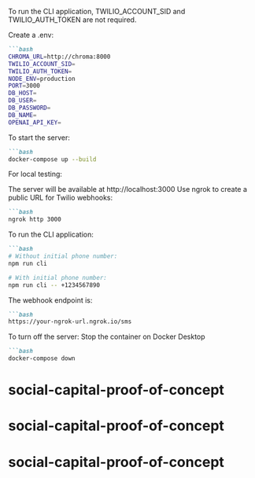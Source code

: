 To run the CLI application, TWILIO_ACCOUNT_SID and TWILIO_AUTH_TOKEN are not required.


Create a .env:
```markdown
```bash
CHROMA_URL=http://chroma:8000
TWILIO_ACCOUNT_SID=
TWILIO_AUTH_TOKEN=
NODE_ENV=production
PORT=3000
DB_HOST=
DB_USER=
DB_PASSWORD=
DB_NAME=
OPENAI_API_KEY=
```

To start the server:
```markdown
```bash
docker-compose up --build
```

For local testing:

The server will be available at http://localhost:3000
Use ngrok to create a public URL for Twilio webhooks:

```markdown
```bash
ngrok http 3000
```

To run the CLI application:
```markdown
```bash
# Without initial phone number:
npm run cli

# With initial phone number:
npm run cli -- +1234567890
```

The webhook endpoint is:
```markdown
```bash
https://your-ngrok-url.ngrok.io/sms
```

To turn off the server:
Stop the container on Docker Desktop
```markdown
```bash
docker-compose down
```
# social-capital-proof-of-concept
# social-capital-proof-of-concept
# social-capital-proof-of-concept
